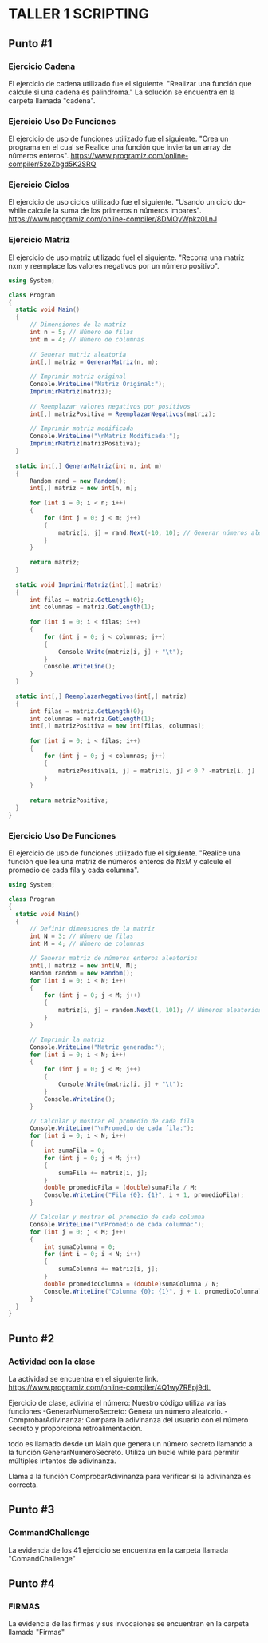 # TALLER 1 SCRIPTING
## Punto #1
### Ejercicio Cadena
  El ejercicio de cadena utilizado fue el siguiente.
  "Realizar una función que calcule si una cadena es palindroma."
  La solución se encuentra en la carpeta llamada "cadena". 

   ### Ejercicio Uso De Funciones
   El ejercicio de uso de funciones utilizado fue el siguiente.
  "Crea un programa en el cual se Realice una función que invierta 
   un array de números enteros".
   https://www.programiz.com/online-compiler/5zoZbgd5K2SRQ

### Ejercicio Ciclos
  El ejercicio de uso ciclos utilizado fue el siguiente.
  "Usando un ciclo do-while calcule la suma de los primeros n números impares".
  https://www.programiz.com/online-compiler/8DMOyWpkz0LnJ

### Ejercicio Matriz
  El ejercicio de uso matriz utilizado fuel el siguiente.
  "Recorra una matriz nxm y reemplace los valores negativos por un número positivo".

  
  ```c#
  using System;

class Program
{
    static void Main()
    {
        // Dimensiones de la matriz
        int n = 5; // Número de filas
        int m = 4; // Número de columnas
        
        // Generar matriz aleatoria
        int[,] matriz = GenerarMatriz(n, m);
        
        // Imprimir matriz original
        Console.WriteLine("Matriz Original:");
        ImprimirMatriz(matriz);
        
        // Reemplazar valores negativos por positivos
        int[,] matrizPositiva = ReemplazarNegativos(matriz);
        
        // Imprimir matriz modificada
        Console.WriteLine("\nMatriz Modificada:");
        ImprimirMatriz(matrizPositiva);
    }
    
    static int[,] GenerarMatriz(int n, int m)
    {
        Random rand = new Random();
        int[,] matriz = new int[n, m];
        
        for (int i = 0; i < n; i++)
        {
            for (int j = 0; j < m; j++)
            {
                matriz[i, j] = rand.Next(-10, 10); // Generar números aleatorios entre -10 y 9
            }
        }
        
        return matriz;
    }
    
    static void ImprimirMatriz(int[,] matriz)
    {
        int filas = matriz.GetLength(0);
        int columnas = matriz.GetLength(1);
        
        for (int i = 0; i < filas; i++)
        {
            for (int j = 0; j < columnas; j++)
            {
                Console.Write(matriz[i, j] + "\t");
            }
            Console.WriteLine();
        }
    }
    
    static int[,] ReemplazarNegativos(int[,] matriz)
    {
        int filas = matriz.GetLength(0);
        int columnas = matriz.GetLength(1);
        int[,] matrizPositiva = new int[filas, columnas];
        
        for (int i = 0; i < filas; i++)
        {
            for (int j = 0; j < columnas; j++)
            {
                matrizPositiva[i, j] = matriz[i, j] < 0 ? -matriz[i, j] : matriz[i, j];
            }
        }
        
        return matrizPositiva;
    }
}
 ```
### Ejercicio Uso De Funciones
   El ejercicio de uso de funciones utilizado fue el siguiente.
  "Realice una función que lea una matriz de números enteros de NxM y calcule el promedio de cada fila y cada columna".

  ```c#
using System;

class Program
{
    static void Main()
    {
        // Definir dimensiones de la matriz
        int N = 3; // Número de filas
        int M = 4; // Número de columnas

        // Generar matriz de números enteros aleatorios
        int[,] matriz = new int[N, M];
        Random random = new Random();
        for (int i = 0; i < N; i++)
        {
            for (int j = 0; j < M; j++)
            {
                matriz[i, j] = random.Next(1, 101); // Números aleatorios entre 1 y 100
            }
        }

        // Imprimir la matriz
        Console.WriteLine("Matriz generada:");
        for (int i = 0; i < N; i++)
        {
            for (int j = 0; j < M; j++)
            {
                Console.Write(matriz[i, j] + "\t");
            }
            Console.WriteLine();
        }

        // Calcular y mostrar el promedio de cada fila
        Console.WriteLine("\nPromedio de cada fila:");
        for (int i = 0; i < N; i++)
        {
            int sumaFila = 0;
            for (int j = 0; j < M; j++)
            {
                sumaFila += matriz[i, j];
            }
            double promedioFila = (double)sumaFila / M;
            Console.WriteLine("Fila {0}: {1}", i + 1, promedioFila);
        }

        // Calcular y mostrar el promedio de cada columna
        Console.WriteLine("\nPromedio de cada columna:");
        for (int j = 0; j < M; j++)
        {
            int sumaColumna = 0;
            for (int i = 0; i < N; i++)
            {
                sumaColumna += matriz[i, j];
            }
            double promedioColumna = (double)sumaColumna / N;
            Console.WriteLine("Columna {0}: {1}", j + 1, promedioColumna);
        }
    }
}
  ```

## Punto #2
### Actividad con la clase 
La actividad se encuentra en el siguiente link.
https://www.programiz.com/online-compiler/4Q1wy7REpj9dL 

Ejercicio de clase, adivina  el número: Nuestro código utiliza varias funciones
 -GenerarNumeroSecreto:  Genera un número aleatorio.
 -ComprobarAdivinanza:  Compara la adivinanza del usuario con el número secreto y proporciona retroalimentación.

todo es llamado desde un  Main que genera un número secreto llamando a la función GenerarNumeroSecreto.
Utiliza un bucle while para permitir múltiples intentos de adivinanza.

Llama a la función ComprobarAdivinanza para verificar si la adivinanza es correcta.

## Punto #3
### CommandChallenge
La evidencia de los 41 ejercicio se encuentra en la carpeta llamada "ComandChallenge"

## Punto #4
###  FIRMAS
La evidencia de las firmas y sus invocaiones se encuentran en la carpeta llamada "Firmas"

